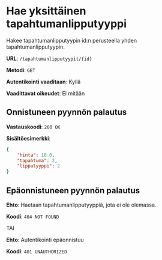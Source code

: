 # Hae yksittäinen tapahtumanlipputyyppi

Hakee tapahtumanlipputyypin id:n perusteella yhden tapahtumanlipputyypin.

**URL**: `/tapahtumanlipputyypit/{id}`

**Metodi**: `GET`

__Autentikointi vaaditaan__: Kyllä

**Vaadittavat oikeudet**: Ei mitään

## Onnistuneen pyynnön palautus

**Vastauskoodi**: `200 OK`

**Sisältöesimerkki**:

```json
{
    "hinta": 10.0,
    "tapahtuma": 2,
    "lipputyyppi": 2
}
```

## Epäonnistuneen pyynnön palautus

**Ehto**: Haetaan tapahtumanlipputyyppiä, jota ei ole olemassa.

**Koodi**: `404 NOT FOUND`

TAI

__Ehto__: Autentikointi epäonnistuu

__Koodi__: `401 UNAUTHORIZED`